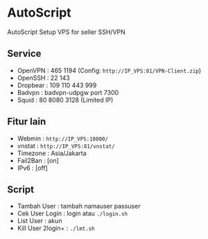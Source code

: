 AutoScript
=========
AutoScript Setup VPS for seller SSH/VPN

Service
-------
* OpenVPN  : 465 1194 (Config: `http://IP_VPS:81/VPN-Client.zip`)
* OpenSSH  : 22 143
* Dropbear : 109 110 443 999
* Badvpn   : badvpn-udpgw port 7300
* Squid    : 80 8080 3128 (Limited IP)

Fitur lain
-------
* Webmin   	: `http://IP_VPS:10000/`
* vnstat   	: `http://IP_VPS:81/vnstat/`
* Timezone 	: Asia/Jakarta
* Fail2Ban 	: [on]
* IPv6     	: [off]

Script
-------
* Tambah User        : tambah namauser passuser
* Cek User Login     : login atau `./login.sh`
* List User          : akun
* Kill User 2login+  : `./lmt.sh`
